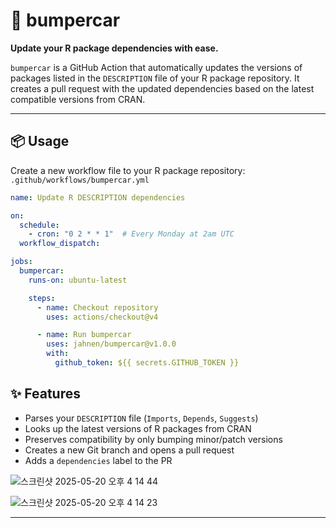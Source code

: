# 🚗 bumpercar

**Update your R package dependencies with ease.**

`bumpercar` is a GitHub Action that automatically updates the versions of packages listed in the `DESCRIPTION` file of your R package repository. It creates a pull request with the updated dependencies based on the latest compatible versions from CRAN.

---

## 📦 Usage

Create a new workflow file to your R package repository: `.github/workflows/bumpercar.yml`

```yaml
name: Update R DESCRIPTION dependencies

on:
  schedule:
    - cron: "0 2 * * 1"  # Every Monday at 2am UTC
  workflow_dispatch:

jobs:
  bumpercar:
    runs-on: ubuntu-latest

    steps:
      - name: Checkout repository
        uses: actions/checkout@v4

      - name: Run bumpercar
        uses: jahnen/bumpercar@v1.0.0
        with:
          github_token: ${{ secrets.GITHUB_TOKEN }}
```

## ✨ Features

- Parses your `DESCRIPTION` file (`Imports`, `Depends`, `Suggests`)
- Looks up the latest versions of R packages from CRAN
- Preserves compatibility by only bumping minor/patch versions
- Creates a new Git branch and opens a pull request
- Adds a `dependencies` label to the PR

![스크린샷 2025-05-20 오후 4 14 44](https://github.com/user-attachments/assets/f004e36e-d54a-4296-8e85-7f71a4840d21)

![스크린샷 2025-05-20 오후 4 14 23](https://github.com/user-attachments/assets/60adcaca-e710-47be-bace-b10cbce7f9b3)

---

